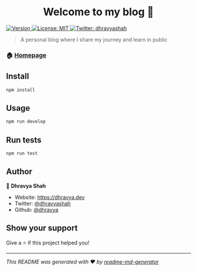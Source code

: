 <h1 align="center">Welcome to my blog 👋</h1>
<p>
  <a href="https://www.npmjs.com/package/blog" target="_blank">
    <img alt="Version" src="https://img.shields.io/npm/v/blog.svg">
  </a>
  <a href="#" target="_blank">
    <img alt="License: MIT" src="https://img.shields.io/badge/License-MIT-yellow.svg" />
  </a>
  <a href="https://twitter.com/dhravyashah" target="_blank">
    <img alt="Twitter: dhravyashah" src="https://img.shields.io/twitter/follow/dhravyashah.svg?style=social" />
  </a>
</p>

> A personal blog where I share my journey and learn in public

### 🏠 [Homepage](https://blog.dhravya.dev)

## Install

```sh
npm install
```

## Usage

```sh
npm run develop
```

## Run tests

```sh
npm run test
```

## Author

👤 **Dhravya Shah**

* Website: https://dhravya.dev
* Twitter: [@dhravyashah](https://twitter.com/dhravyashah)
* Github: [@dhravya](https://github.com/dhravya)

## Show your support

Give a ⭐️ if this project helped you!

***
_This README was generated with ❤️ by [readme-md-generator](https://github.com/kefranabg/readme-md-generator)_